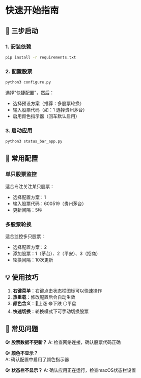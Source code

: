 # 快速开始指南

## 🚀 三步启动

### 1. 安装依赖
```bash
pip install -r requirements.txt
```

### 2. 配置股票
```bash
python3 configure.py
```
选择"快捷配置"，然后：
- 选择预设方案（推荐：多股票轮换）
- 输入股票代码（如：1 选择贵州茅台）
- 启用颜色指示器（回车默认启用）

### 3. 启动应用
```bash
python3 status_bar_app.py
```

## 🎯 常用配置

### 单只股票监控
适合专注关注某只股票：
- 选择配置方案：1
- 输入股票代码：600519（贵州茅台）
- 更新间隔：5秒

### 多股票轮换
适合监控多只股票：
- 选择配置方案：2
- 添加股票：1（茅台）、2（平安）、3（招商）
- 轮换间隔：10次更新

## 💡 使用技巧

1. **右键菜单**：右键点击状态栏图标可以快速操作
2. **热重载**：修改配置后会自动生效
3. **颜色含义**：🔴上涨 🟢下跌 ⚪平盘
4. **快速切换**：轮换模式下可手动切换股票

## 🔧 常见问题

**Q: 股票数据不更新？**
A: 检查网络连接，确认股票代码正确

**Q: 颜色不显示？**  
A: 确认配置中启用了颜色指示器

**Q: 状态栏不显示？**
A: 确认应用正在运行，检查macOS状态栏设置 